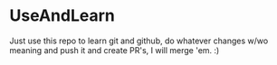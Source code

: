 # UseAndLearn
Just use this repo to learn git and github, do whatever changes w/wo meaning and push it and create PR's, I will merge 'em. :)
